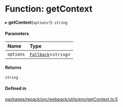 # Function: getContext

▸ **getContext**(`options?`): `string`

#### Parameters

| Name | Type |
| :------ | :------ |
| `options` | [`Fallback`](../interfaces/Fallback.md)<`string`\> |

#### Returns

`string`

#### Defined in

[packages/repack/src/webpack/utils/env/getContext.ts:5](https://github.com/callstack/repack/blob/a78f6b9/packages/repack/src/webpack/utils/env/getContext.ts#L5)
